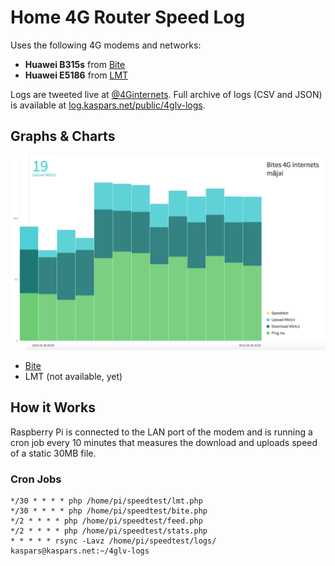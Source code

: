 # Home 4G Router Speed Log

Uses the following 4G modems and networks:

- **Huawei B315s** from [Bite](http://bite.lv/offers/lv/internet/)
- **Huawei E5186** from [LMT](https://www.lmt.lv/lv/internets-majai) 

Logs are tweeted live at [@4Ginternets](https://twitter.com/4Ginternets). Full archive of logs (CSV and JSON) is available at [log.kaspars.net/public/4glv-logs](http://log.kaspars.net/public/4glv-logs/).

## Graphs & Charts

![](https://raw.githubusercontent.com/kasparsd/4g-speed-log/master/preview.png)

- [Bite](http://www.charted.co/?%7B%22dataUrl%22%3A%22http%3A%2F%2Flog.kaspars.net%2Fpublic%2F4glv-logs%2Fbite.csv%22%2C%22seriesNames%22%3A%7B%220%22%3A%22Ping%20ms%22%2C%221%22%3A%22Download%20Mbit%2Fs%22%2C%222%22%3A%22Upload%20Mbit%2Fs%22%2C%223%22%3A%22Speedtest%22%7D%2C%22charts%22%3A%5B%7B%22title%22%3A%22Bites%204G%20internets%20m%C4%81jai%22%7D%5D%7D)
- LMT (not available, yet)

## How it Works

Raspberry Pi is connected to the LAN port of the modem and is running a cron job every 10 minutes that measures the download and uploads speed of a static 30MB file.

### Cron Jobs

    */30 * * * * php /home/pi/speedtest/lmt.php
    */30 * * * * php /home/pi/speedtest/bite.php
    */2 * * * * php /home/pi/speedtest/feed.php
    */2 * * * * php /home/pi/speedtest/stats.php
    * * * * * rsync -Lavz /home/pi/speedtest/logs/ kaspars@kaspars.net:~/4glv-logs
